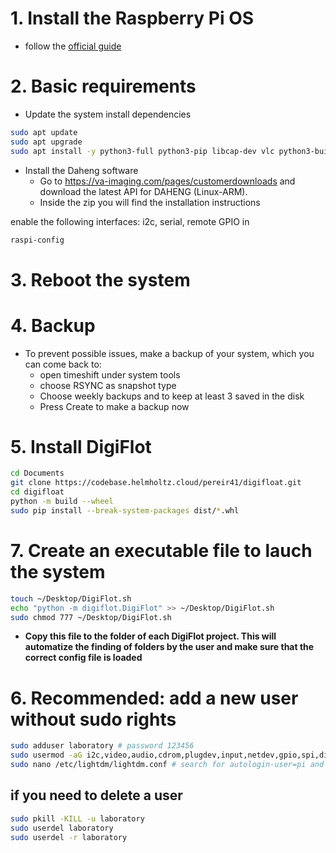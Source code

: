 # 1. Install the Raspberry Pi OS
- follow the [official guide](https://www.raspberrypi.com/software/) 

# 2. Basic requirements
- Update the system install dependencies

```bash
sudo apt update
sudo apt upgrade
sudo apt install -y python3-full python3-pip libcap-dev vlc python3-build python3-picamera2 python3-pyqt5 xterm timeshift
```

- Install the Daheng software
    - Go to https://va-imaging.com/pages/customerdownloads and download the latest API for DAHENG (Linux-ARM). 
    - Inside the zip you will find the installation instructions 

enable the following interfaces: i2c, serial, remote GPIO in
```bash
raspi-config 
```
# 3. Reboot the system

# 4. Backup
- To prevent possible issues, make a backup of your system, which you can come back to:
    - open timeshift under system tools
    - choose RSYNC as snapshot type
    - Choose weekly backups and to keep at least 3 saved in the disk
    - Press Create to make a backup now

# 5. Install DigiFlot

```bash
cd Documents
git clone https://codebase.helmholtz.cloud/pereir41/digifloat.git
cd digifloat
python -m build --wheel
sudo pip install --break-system-packages dist/*.whl
```

# 7. Create an executable file to lauch the system

```bash
touch ~/Desktop/DigiFlot.sh
echo "python -m digiflot.DigiFlot" >> ~/Desktop/DigiFlot.sh  
sudo chmod 777 ~/Desktop/DigiFlot.sh
```
- **Copy this file to the folder of each DigiFlot project. This will automatize the finding of folders by the user and make sure that the correct config file is loaded**

# 6. Recommended: add a new user without sudo rights

```bash
sudo adduser laboratory # password 123456
sudo usermod -aG i2c,video,audio,cdrom,plugdev,input,netdev,gpio,spi,dialout laboratory
sudo nano /etc/lightdm/lightdm.conf # search for autologin-user=pi and change the user to laboratory -> this makes the system automatically login to this user, easing the work
```

## if you need to delete a user
```bash
sudo pkill -KILL -u laboratory
sudo userdel laboratory
sudo userdel -r laboratory
```